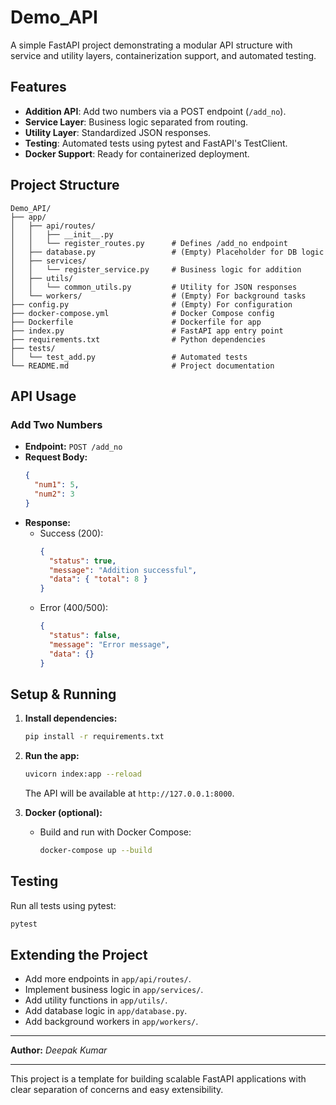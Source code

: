 # Demo_API

A simple FastAPI project demonstrating a modular API structure with service and utility layers, containerization support, and automated testing.

## Features
- **Addition API**: Add two numbers via a POST endpoint (`/add_no`).
- **Service Layer**: Business logic separated from routing.
- **Utility Layer**: Standardized JSON responses.
- **Testing**: Automated tests using pytest and FastAPI's TestClient.
- **Docker Support**: Ready for containerized deployment.

## Project Structure
```
Demo_API/
├── app/
│   ├── api/routes/
│   │   ├── __init__.py
│   │   └── register_routes.py      # Defines /add_no endpoint
│   ├── database.py                 # (Empty) Placeholder for DB logic
│   ├── services/
│   │   └── register_service.py     # Business logic for addition
│   ├── utils/
│   │   └── common_utils.py         # Utility for JSON responses
│   └── workers/                    # (Empty) For background tasks
├── config.py                       # (Empty) For configuration
├── docker-compose.yml              # Docker Compose config
├── Dockerfile                      # Dockerfile for app
├── index.py                        # FastAPI app entry point
├── requirements.txt                # Python dependencies
├── tests/
│   └── test_add.py                 # Automated tests
└── README.md                       # Project documentation
```

## API Usage
### Add Two Numbers
- **Endpoint:** `POST /add_no`
- **Request Body:**
  ```json
  {
    "num1": 5,
    "num2": 3
  }
  ```
- **Response:**
  - Success (200):
    ```json
    {
      "status": true,
      "message": "Addition successful",
      "data": { "total": 8 }
    }
    ```
  - Error (400/500):
    ```json
    {
      "status": false,
      "message": "Error message",
      "data": {}
    }
    ```

## Setup & Running
1. **Install dependencies:**
   ```bash
   pip install -r requirements.txt
   ```
2. **Run the app:**
   ```bash
   uvicorn index:app --reload
   ```
   The API will be available at `http://127.0.0.1:8000`.

3. **Docker (optional):**
   - Build and run with Docker Compose:
     ```bash
     docker-compose up --build
     ```

## Testing
Run all tests using pytest:
```bash
pytest
```

## Extending the Project
- Add more endpoints in `app/api/routes/`.
- Implement business logic in `app/services/`.
- Add utility functions in `app/utils/`.
- Add database logic in `app/database.py`.
- Add background workers in `app/workers/`.

---

**Author:** _Deepak Kumar_

---

This project is a template for building scalable FastAPI applications with clear separation of concerns and easy extensibility.
